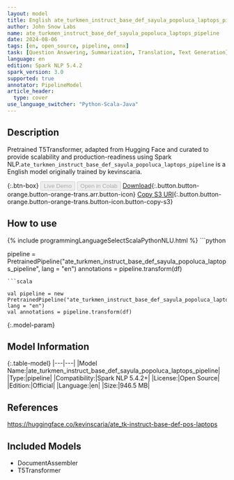 ```yaml
---
layout: model
title: English ate_turkmen_instruct_base_def_sayula_popoluca_laptops_pipeline pipeline T5Transformer from kevinscaria
author: John Snow Labs
name: ate_turkmen_instruct_base_def_sayula_popoluca_laptops_pipeline
date: 2024-08-06
tags: [en, open_source, pipeline, onnx]
task: [Question Answering, Summarization, Translation, Text Generation]
language: en
edition: Spark NLP 5.4.2
spark_version: 3.0
supported: true
annotator: PipelineModel
article_header:
  type: cover
use_language_switcher: "Python-Scala-Java"
---
```


## Description

Pretrained T5Transformer, adapted from Hugging Face and curated to provide scalability and production-readiness using Spark NLP.`ate_turkmen_instruct_base_def_sayula_popoluca_laptops_pipeline` is a English model originally trained by kevinscaria.

{:.btn-box}
<button class="button button-orange" disabled>Live Demo</button>
<button class="button button-orange" disabled>Open in Colab</button>
[Download](https://s3.amazonaws.com/auxdata.johnsnowlabs.com/public/models/ate_turkmen_instruct_base_def_sayula_popoluca_laptops_pipeline_en_5.4.2_3.0_1722910924841.zip){:.button.button-orange.button-orange-trans.arr.button-icon}
[Copy S3 URI](s3://auxdata.johnsnowlabs.com/public/models/ate_turkmen_instruct_base_def_sayula_popoluca_laptops_pipeline_en_5.4.2_3.0_1722910924841.zip){:.button.button-orange.button-orange-trans.button-icon.button-copy-s3}

## How to use



<div class="tabs-box" markdown="1">
{% include programmingLanguageSelectScalaPythonNLU.html %}
```python

pipeline = PretrainedPipeline("ate_turkmen_instruct_base_def_sayula_popoluca_laptops_pipeline", lang = "en")
annotations =  pipeline.transform(df)   

```
```scala

val pipeline = new PretrainedPipeline("ate_turkmen_instruct_base_def_sayula_popoluca_laptops_pipeline", lang = "en")
val annotations = pipeline.transform(df)

```
</div>

{:.model-param}
## Model Information

{:.table-model}
|---|---|
|Model Name:|ate_turkmen_instruct_base_def_sayula_popoluca_laptops_pipeline|
|Type:|pipeline|
|Compatibility:|Spark NLP 5.4.2+|
|License:|Open Source|
|Edition:|Official|
|Language:|en|
|Size:|946.5 MB|

## References

https://huggingface.co/kevinscaria/ate_tk-instruct-base-def-pos-laptops

## Included Models

- DocumentAssembler
- T5Transformer